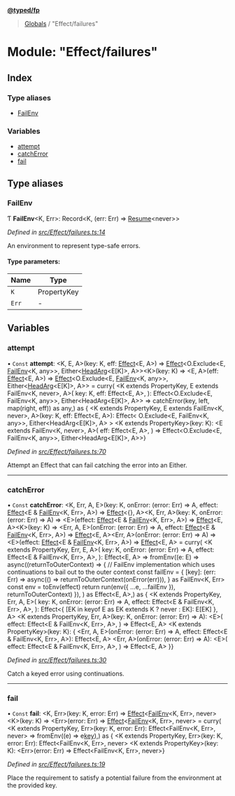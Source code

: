 **[@typed/fp](../README.md)**

> [Globals](../globals.md) / "Effect/failures"

# Module: "Effect/failures"

## Index

### Type aliases

* [FailEnv](_effect_failures_.md#failenv)

### Variables

* [attempt](_effect_failures_.md#attempt)
* [catchError](_effect_failures_.md#catcherror)
* [fail](_effect_failures_.md#fail)

## Type aliases

### FailEnv

Ƭ  **FailEnv**\<K, Err>: Record\<K, (err: Err) => [Resume](_resume_resume_.md#resume)\<never>>

*Defined in [src/Effect/failures.ts:14](https://github.com/TylorS/typed-fp/blob/ac98ca1/src/Effect/failures.ts#L14)*

An environment to represent type-safe errors.

#### Type parameters:

Name | Type |
------ | ------ |
`K` | PropertyKey |
`Err` | - |

## Variables

### attempt

• `Const` **attempt**: \<K, E, A>(key: K, eff: [Effect](_effect_effect_.effect.md)\<E, A>) => [Effect](_effect_effect_.effect.md)\<O.Exclude\<E, [FailEnv](_effect_failures_.md#failenv)\<K, any>>, Either\<[HeadArg](_common_types_.md#headarg)\<E[K]>, A>>\<K>(key: K) => \<E, A>(eff: [Effect](_effect_effect_.effect.md)\<E, A>) => [Effect](_effect_effect_.effect.md)\<O.Exclude\<E, [FailEnv](_effect_failures_.md#failenv)\<K, any>>, Either\<[HeadArg](_common_types_.md#headarg)\<E[K]>, A>> = curry( \<K extends PropertyKey, E extends FailEnv\<K, never>, A>( key: K, eff: Effect\<E, A>, ): Effect\<O.Exclude\<E, FailEnv\<K, any>>, Either\<HeadArg\<E[K]>, A>> => catchError(key, left, map(right, eff)) as any,) as { \<K extends PropertyKey, E extends FailEnv\<K, never>, A>(key: K, eff: Effect\<E, A>): Effect\< O.Exclude\<E, FailEnv\<K, any>>, Either\<HeadArg\<E[K]>, A> > \<K extends PropertyKey>(key: K): \<E extends FailEnv\<K, never>, A>( eff: Effect\<E, A>, ) => Effect\<O.Exclude\<E, FailEnv\<K, any>>, Either\<HeadArg\<E[K]>, A>>}

*Defined in [src/Effect/failures.ts:70](https://github.com/TylorS/typed-fp/blob/ac98ca1/src/Effect/failures.ts#L70)*

Attempt an Effect that can fail catching the error into an Either.

___

### catchError

• `Const` **catchError**: \<K, Err, A, E>(key: K, onError: (error: Err) => A, effect: [Effect](_effect_effect_.effect.md)\<E & [FailEnv](_effect_failures_.md#failenv)\<K, Err>, A>) => [Effect](_effect_effect_.effect.md)\<{}, A>\<K, Err, A>(key: K, onError: (error: Err) => A) => \<E>(effect: [Effect](_effect_effect_.effect.md)\<E & [FailEnv](_effect_failures_.md#failenv)\<K, Err>, A>) => [Effect](_effect_effect_.effect.md)\<E, A>\<K>(key: K) => \<Err, A, E>(onError: (error: Err) => A, effect: [Effect](_effect_effect_.effect.md)\<E & [FailEnv](_effect_failures_.md#failenv)\<K, Err>, A>) => [Effect](_effect_effect_.effect.md)\<E, A>\<Err, A>(onError: (error: Err) => A) => \<E>(effect: [Effect](_effect_effect_.effect.md)\<E & [FailEnv](_effect_failures_.md#failenv)\<K, Err>, A>) => [Effect](_effect_effect_.effect.md)\<E, A> = curry( \<K extends PropertyKey, Err, E, A>( key: K, onError: (error: Err) => A, effect: Effect\<E & FailEnv\<K, Err>, A>, ): Effect\<E, A> => fromEnv((e: E) => async((returnToOuterContext) => { // FailEnv implementation which uses continuations to bail out to the outer context const failEnv = { [key]: (err: Err) => async(() => returnToOuterContext(onError(err))), } as FailEnv\<K, Err> const env = toEnv(effect) return run(env({ ...e, ...failEnv }), returnToOuterContext) }), ) as Effect\<E, A>,) as { \<K extends PropertyKey, Err, A, E>( key: K, onError: (error: Err) => A, effect: Effect\<E & FailEnv\<K, Err>, A>, ): Effect\<{ [EK in keyof E as EK extends K ? never : EK]: E[EK] }, A> \<K extends PropertyKey, Err, A>(key: K, onError: (error: Err) => A): \<E>( effect: Effect\<E & FailEnv\<K, Err>, A>, ) => Effect\<E, A> \<K extends PropertyKey>(key: K): { \<Err, A, E>(onError: (error: Err) => A, effect: Effect\<E & FailEnv\<K, Err>, A>): Effect\<E, A> \<Err, A>(onError: (error: Err) => A): \<E>( effect: Effect\<E & FailEnv\<K, Err>, A>, ) => Effect\<E, A> }}

*Defined in [src/Effect/failures.ts:30](https://github.com/TylorS/typed-fp/blob/ac98ca1/src/Effect/failures.ts#L30)*

Catch a keyed error using continuations.

___

### fail

• `Const` **fail**: \<K, Err>(key: K, error: Err) => [Effect](_effect_effect_.effect.md)\<[FailEnv](_effect_failures_.md#failenv)\<K, Err>, never>\<K>(key: K) => \<Err>(error: Err) => [Effect](_effect_effect_.effect.md)\<[FailEnv](_effect_failures_.md#failenv)\<K, Err>, never> = curry( \<K extends PropertyKey, Err>(key: K, error: Err): Effect\<FailEnv\<K, Err>, never> => fromEnv((e) => e[key](error)),) as { \<K extends PropertyKey, Err>(key: K, error: Err): Effect\<FailEnv\<K, Err>, never> \<K extends PropertyKey>(key: K): \<Err>(error: Err) => Effect\<FailEnv\<K, Err>, never>}

*Defined in [src/Effect/failures.ts:19](https://github.com/TylorS/typed-fp/blob/ac98ca1/src/Effect/failures.ts#L19)*

Place the requirement to satisfy a potential failure from the environment at the provided key.
